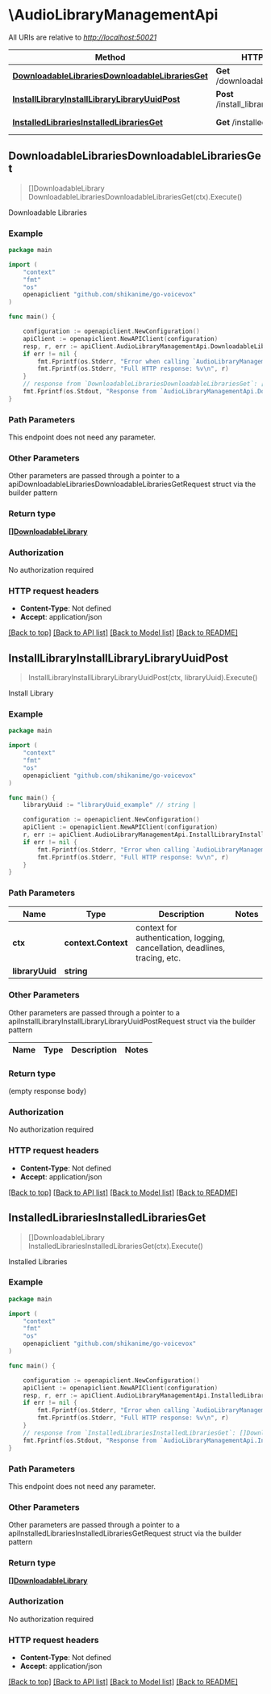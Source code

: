 # \AudioLibraryManagementApi

All URIs are relative to *<http://localhost:50021>*

Method | HTTP request | Description
------------- | ------------- | -------------
[**DownloadableLibrariesDownloadableLibrariesGet**](AudioLibraryManagementApi.md#DownloadableLibrariesDownloadableLibrariesGet) | **Get** /downloadable_libraries | Downloadable Libraries
[**InstallLibraryInstallLibraryLibraryUuidPost**](AudioLibraryManagementApi.md#InstallLibraryInstallLibraryLibraryUuidPost) | **Post** /install_library/{library_uuid} | Install Library
[**InstalledLibrariesInstalledLibrariesGet**](AudioLibraryManagementApi.md#InstalledLibrariesInstalledLibrariesGet) | **Get** /installed_libraries | Installed Libraries

## DownloadableLibrariesDownloadableLibrariesGet

> []DownloadableLibrary DownloadableLibrariesDownloadableLibrariesGet(ctx).Execute()

Downloadable Libraries

### Example

```go
package main

import (
    "context"
    "fmt"
    "os"
    openapiclient "github.com/shikanime/go-voicevox"
)

func main() {

    configuration := openapiclient.NewConfiguration()
    apiClient := openapiclient.NewAPIClient(configuration)
    resp, r, err := apiClient.AudioLibraryManagementApi.DownloadableLibrariesDownloadableLibrariesGet(context.Background()).Execute()
    if err != nil {
        fmt.Fprintf(os.Stderr, "Error when calling `AudioLibraryManagementApi.DownloadableLibrariesDownloadableLibrariesGet``: %v\n", err)
        fmt.Fprintf(os.Stderr, "Full HTTP response: %v\n", r)
    }
    // response from `DownloadableLibrariesDownloadableLibrariesGet`: []DownloadableLibrary
    fmt.Fprintf(os.Stdout, "Response from `AudioLibraryManagementApi.DownloadableLibrariesDownloadableLibrariesGet`: %v\n", resp)
}
```

### Path Parameters

This endpoint does not need any parameter.

### Other Parameters

Other parameters are passed through a pointer to a apiDownloadableLibrariesDownloadableLibrariesGetRequest struct via the builder pattern

### Return type

[**[]DownloadableLibrary**](DownloadableLibrary.md)

### Authorization

No authorization required

### HTTP request headers

- **Content-Type**: Not defined
- **Accept**: application/json

[[Back to top]](#) [[Back to API list]](../README.md#documentation-for-api-endpoints)
[[Back to Model list]](../README.md#documentation-for-models)
[[Back to README]](../README.md)

## InstallLibraryInstallLibraryLibraryUuidPost

> InstallLibraryInstallLibraryLibraryUuidPost(ctx, libraryUuid).Execute()

Install Library

### Example

```go
package main

import (
    "context"
    "fmt"
    "os"
    openapiclient "github.com/shikanime/go-voicevox"
)

func main() {
    libraryUuid := "libraryUuid_example" // string |

    configuration := openapiclient.NewConfiguration()
    apiClient := openapiclient.NewAPIClient(configuration)
    r, err := apiClient.AudioLibraryManagementApi.InstallLibraryInstallLibraryLibraryUuidPost(context.Background(), libraryUuid).Execute()
    if err != nil {
        fmt.Fprintf(os.Stderr, "Error when calling `AudioLibraryManagementApi.InstallLibraryInstallLibraryLibraryUuidPost``: %v\n", err)
        fmt.Fprintf(os.Stderr, "Full HTTP response: %v\n", r)
    }
}
```

### Path Parameters

Name | Type | Description  | Notes
------------- | ------------- | ------------- | -------------
**ctx** | **context.Context** | context for authentication, logging, cancellation, deadlines, tracing, etc.
**libraryUuid** | **string** |  |

### Other Parameters

Other parameters are passed through a pointer to a apiInstallLibraryInstallLibraryLibraryUuidPostRequest struct via the builder pattern

Name | Type | Description  | Notes
------------- | ------------- | ------------- | -------------

### Return type

 (empty response body)

### Authorization

No authorization required

### HTTP request headers

- **Content-Type**: Not defined
- **Accept**: application/json

[[Back to top]](#) [[Back to API list]](../README.md#documentation-for-api-endpoints)
[[Back to Model list]](../README.md#documentation-for-models)
[[Back to README]](../README.md)

## InstalledLibrariesInstalledLibrariesGet

> []DownloadableLibrary InstalledLibrariesInstalledLibrariesGet(ctx).Execute()

Installed Libraries

### Example

```go
package main

import (
    "context"
    "fmt"
    "os"
    openapiclient "github.com/shikanime/go-voicevox"
)

func main() {

    configuration := openapiclient.NewConfiguration()
    apiClient := openapiclient.NewAPIClient(configuration)
    resp, r, err := apiClient.AudioLibraryManagementApi.InstalledLibrariesInstalledLibrariesGet(context.Background()).Execute()
    if err != nil {
        fmt.Fprintf(os.Stderr, "Error when calling `AudioLibraryManagementApi.InstalledLibrariesInstalledLibrariesGet``: %v\n", err)
        fmt.Fprintf(os.Stderr, "Full HTTP response: %v\n", r)
    }
    // response from `InstalledLibrariesInstalledLibrariesGet`: []DownloadableLibrary
    fmt.Fprintf(os.Stdout, "Response from `AudioLibraryManagementApi.InstalledLibrariesInstalledLibrariesGet`: %v\n", resp)
}
```

### Path Parameters

This endpoint does not need any parameter.

### Other Parameters

Other parameters are passed through a pointer to a apiInstalledLibrariesInstalledLibrariesGetRequest struct via the builder pattern

### Return type

[**[]DownloadableLibrary**](DownloadableLibrary.md)

### Authorization

No authorization required

### HTTP request headers

- **Content-Type**: Not defined
- **Accept**: application/json

[[Back to top]](#) [[Back to API list]](../README.md#documentation-for-api-endpoints)
[[Back to Model list]](../README.md#documentation-for-models)
[[Back to README]](../README.md)
